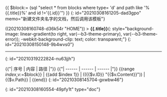 {{ $block:= (sql "select * from blocks where type= 'd' and path like '%{{.title}}%' and id !='{{.id}}'") }}
{: id="20210308161205-dad3gpo" memo="新建文件夹名字的文档，然后调用该模板"}

((20210308160748-d36k54r "HOME"))  >  **{{.title}}**{: style="background-image: linear-gradient(to right, var(--b3-theme-primary), var(--b3-theme-error)); -webkit-background-clip: text; color: transparent;"}
{: id="20210308150148-9b4wvs0"}

---
{: id="20210319222824-nu63jjh"}

{{"| 序号 | 内容 | 路径 |"}}
{{"| ------ | ------ | ------ |"}}
{{range $index,$v:=$block}}  | {{add $index 1}} | (({{$v.ID}} "{{$v.Content}}")) | {{$v.Path}} |
{{end}}
{: id="20210308145704-gxwbw46"}


{: id="20210308160554-49pfy1t" type="doc"}

